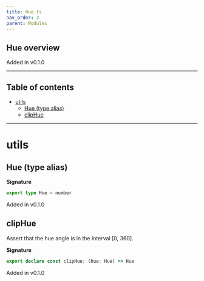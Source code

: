 ```yaml
---
title: Hue.ts
nav_order: 3
parent: Modules
---
```


## Hue overview

Added in v0.1.0

---

<h2 class="text-delta">Table of contents</h2>

- [utils](#utils)
  - [Hue (type alias)](#hue-type-alias)
  - [clipHue](#cliphue)

---

# utils

## Hue (type alias)

**Signature**

```ts
export type Hue = number
```

Added in v0.1.0

## clipHue

Assert that the hue angle is in the interval [0, 360].

**Signature**

```ts
export declare const clipHue: (hue: Hue) => Hue
```

Added in v0.1.0
